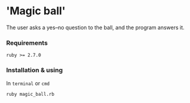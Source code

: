# 'Magic ball'

The user asks a yes–no question to the ball, and the program answers it.

### Requirements

`ruby >= 2.7.0`

### Installation & using

In `terminal` or `cmd`

`ruby magic_ball.rb`
